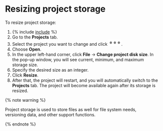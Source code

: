 # Resizing project storage

To resize project storage:

1. {% include [include](../../../_includes/datasphere/first-step.md) %}
1. Go to the **Projects** tab.
1. Select the project you want to change and click ![image](../../../_assets/datalens/horizontal-ellipsis.svg).
1. Choose **Open**.
1. In the upper left-hand corner, click **File** → **Change project disk size**. In the pop-up window, you will see current, minimum, and maximum storage size.
1. Specify the desired size as an integer.
1. Click **Resize**.
1. After that, the project will restart, and you will automatically switch to the **Projects** tab. The project will become available again after its storage is resized.

{% note warning %}

Project storage is used to store files as well for file system needs, versioning data, and other support functions.

{% endnote %}